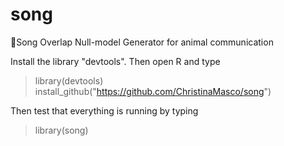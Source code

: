 song
====

Song Overlap Null-model Generator for animal communication

Install the library "devtools".
Then open R and type

> library(devtools)
> install_github("https://github.com/ChristinaMasco/song")

Then test that everything is running by typing

> library(song)

